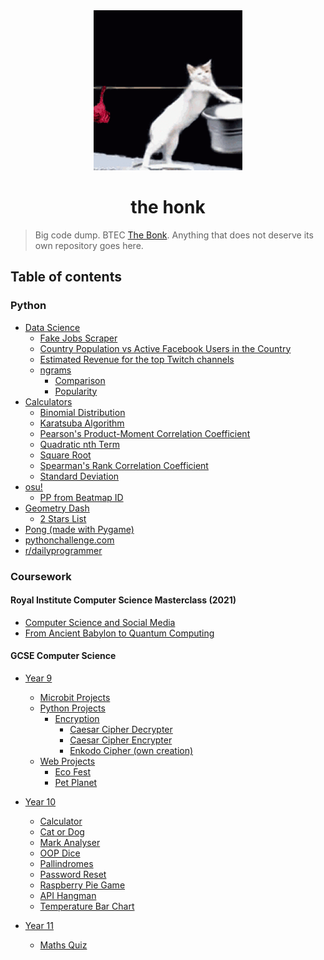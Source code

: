 <div align="center">
    <img height="256" src="assets/readme.gif" alt="">
    <h1>the honk</h1>
</div>

> Big code dump. BTEC [The Bonk](https://github.com/GD-NTB/the-bonk). Anything that does not deserve its own repository goes here.

## Table of contents

### Python

- [Data Science](python/data%20science)
  - [Fake Jobs Scraper](python/data%20science/fakejobs.py)
  - [Country Population vs Active Facebook Users in the Country](python/data%20science/facebook.py)
  - [Estimated Revenue for the top Twitch channels](python/data%20science/twitchsubs.py)
  - [ngrams](python/data%20science/ngrams)
    - [Comparison](python/data%20science/ngrams/comparison/comparison.py)
    - [Popularity](python/data%20science/ngrams/popularity/popularity.py)
- [Calculators](python/calculators)
  - [Binomial Distribution](python/calculators/binomial%20distribution.py)
  - [Karatsuba Algorithm](python/calculators/karatsuba%20algorithm.py)
  - [Pearson's Product-Moment Correlation Coefficient](python/calculators/pmcc.py)
  - [Quadratic nth Term](python/calculators/quadratic%20nth%20term.py)
  - [Square Root](python/calculators/sqrt.py)
  - [Spearman's Rank Correlation Coefficient](python/calculators/srcc.py)
  - [Standard Deviation](python/calculators/stdev.py)
- [osu!](python/osu)
  - [PP from Beatmap ID](python/osu/pp.py)
- [Geometry Dash](python/gd)
  - [2 Stars List](python/gd/2stars.py)
- [Pong (made with Pygame)](python/pong)
- [pythonchallenge.com](python/pythonchallenge.com)
- [r/dailyprogrammer](python/dailyprogrammmer)

### Coursework

#### Royal Institute Computer Science Masterclass (2021)

- [Computer Science and Social Media](coursework/royal%20institute%20computer%20science%20masterclasses%202021/computer%20science%20and%20social%20media)
- [From Ancient Babylon to Quantum Computing](coursework/royal%20institute%20computer%20science%20masterclasses%202021/from%20ancient%20babylon%20to%20quantum%20computing)

#### GCSE Computer Science

- [Year 9](coursework/gcse%20computer%20science/year%209)

  - [Microbit Projects](coursework/gcse%20computer%20science/year%209/microbit)
  - [Python Projects](coursework/gcse%20computer%20science/year%209/python)
    - [Encryption](coursework/gcse%20computer%20science/year%209/python/encryption)
      - [Caesar Cipher Decrypter](coursework/gcse%20computer%20science/year%209/python/encryption/caesar%20cipher/Decrypter.py)
      - [Caesar Cipher Encrypter](coursework/gcse%20computer%20science/year%209/python/encryption/caesar%20cipher/Encrypter.py)
      - [Enkodo Cipher (own creation)](coursework/gcse%20computer%20science/year%209/python/encryption/Enkodo%20Cipher.py)
  - [Web Projects](coursework/gcse%20computer%20science/year%209/web)
    - [Eco Fest](coursework/gcse%20computer%20science/year%209/web/eco%20fest)
    - [Pet Planet](coursework/gcse%20computer%20science/year%209/python/web/pet%20planet)

- [Year 10](coursework/gcse%20computer%20science/year%2010)

  - [Calculator](coursework/gcse%20computer%20science/year%2010/calculator)
  - [Cat or Dog](coursework/gcse%20computer%20science/year%2010/cat%20or%20dog)
  - [Mark Analyser](coursework/gcse%20computer%20science/year%2010/mark%20analyser)
  - [OOP Dice](coursework/gcse%20computer%20science/year%2010/oop%20dice)
  - [Pallindromes](coursework/gcse%20computer%20science/year%2010/pallindromes)
  - [Password Reset](coursework/gcse%20computer%20science/year%2010/password%20reset)
  - [Raspberry Pie Game](coursework/gcse%20computer%20science/year%2010/raspberry%20pie%20game)
  - [API Hangman](coursework/gcse%20computer%20science/year%2010/API%20Hangman.py)
  - [Temperature Bar Chart](coursework/gcse%20computer%20science/year%2010/Temperature%20Bar%20Chart.py)

- [Year 11](coursework/gcse%20computer%20science/year%2011)
  - [Maths Quiz](coursework/gcse%20computer%20science/year%2011/Maths%20Quiz.py)
